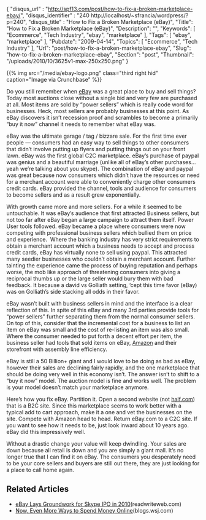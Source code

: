 {
	"disqus_url" : "http://spf13.com/post/how-to-fix-a-broken-marketplace-ebay/",
	"disqus_identifier" : "240 http://localhost/~sfrancia/wordpress/?p=240",
	"disqus_title" : "How to Fix a Broken Marketplace (eBay)",
	"Title": "How to Fix a Broken Marketplace (eBay)",
	"Description": "",
	"Keywords": [
		"Ecommerce",
		"Tech Industry",
		"ebay",
		"marketplace"
	],
	"Tags": [
		"ebay",
		"marketplace"
	],
	"Pubdate": "2009-04-14",
	"Topics": [
		"Ecommerce",
		"Tech Industry"
	],
	"Url": "post/how-to-fix-a-broken-marketplace-ebay",
	"Slug": "how-to-fix-a-broken-marketplace-ebay",
	"Section": "post",
	"Thumbnail": "/uploads/2010/10/3625v1-max-250x250.png"
}

{{% img src="/media/ebay-logo.png" class="third right hid" caption="Image via Crunchbase" %}}

Do you still remember when [eBay](http://ebay.com "eBay") was a great
place to buy and sell things? Today most auctions close without a single bid and
very few are purchased at all. Most items are sold by “power sellers”
which is really code word for businesses. Heck, most sellers are
probably businesses at this point. As eBay discovers it isn’t recession
proof and scrambles to become a primarily “buy it now” channel it needs
to remember what eBay was.

eBay was the ultimate garage / tag / bizzare sale. For the first time
ever people — consumers had an easy way to sell things to other
consumers that didn’t involve putting up flyers and putting things out
on your front lawn. eBay was the first global C2C marketplace. eBay’s
purchase of paypal was genius and a beautiful marriage (unlike all of
eBay’s other purchases… yeah we’re talking about you skype). The
combination of eBay and paypal was great because now consumers which
didn’t have the resources or need for a merchant account were able to
conveniently charge other consumers credit cards. eBay provided the
channel, tools and audience for consumers to become sellers and as a
result grew exponentially.

With growth came more and more sellers. For a while it seemed to be
untouchable. It was eBay’s audience that first attracted Business
sellers, but not too far after eBay began a large campaign to attract
them itself. Power User tools followed. eBay became a place where
consumers were now competing with professional business sellers which
bullied them on price and experience.  Where the banking industry has
very strict requirements to obtain a merchant account which a business
needs to accept and process credit cards, eBay has virtually none to
sell using paypal. This attracted many seedier businesses who couldn’t
obtain a merchant account. Further tainting the experience came the
process of buying reputation and perhaps worse, the mob like approach of
threatening consumers into giving a reciprocal thumbs up or the large
seller would bury them with bad feedback. It because a david vs Golliath
setting, ‘cept this time favor (eBay) was on Golliath’s side stacking
all odds in their favor.

eBay wasn’t built with business sellers in mind and the interface is a
clear reflection of this. In spite of this eBay and many 3rd parties
provide tools for “power sellers” further separating them from the
normal consumer sellers. On top of this, consider that the incremental
cost for a business to list an item on eBay was small and the cost of
re-listing an item was also small. Where the consumer needed to put
forth a decent effort per item, the business seller had tools that sold
items on eBay, [Amazon](http://amazon.com/ "Amazon") and their
storefront with assembly line efficiency.

eBay is still a 50 Billion+ giant and I would love to be doing as bad as
eBay, however their sales are declining fairly rapidly, and the one
marketplace that should be doing very well in this economy isn’t. The
answer isn’t to shift to a “buy it now” model. The auction model is fine
and works well. The problem is your model doesn’t match your marketplace
anymore.

Here’s how you fix eBay. Partition it. Open a second website
(not [half.com](http://www.half.ebay.com "Half.com")) that is a B2C
site. Since this marketplace seems to work better with a typical add to
cart approach, make it a one and vet the businesses on the site. Compete
with Amazon head to head. Return eBay.com to a C2C site. If you want to
see how it needs to be, just look inward about 10 years ago. eBay did
this impressively well.

Without a drastic change your value will keep dwindling. Your sales are
down because all retail is down and you are simply a giant mall. It’s no
longer true that I can find it on eBay. The consumers you desperately
need to be your core sellers and buyers are still out there, they are
just looking for a place to call home again.

## Related Articles

-   [eBay Lays Groundwork for Skype IPO in
    2010](http://www.readwriteweb.com/archives/ebay_lays_groundwork_for_skype_ipo_in_2010.php)(readwriteweb.com)
-   [Now, Even More Ways to Spend Money
    Online](http://blogs.wsj.com/digits/2009/04/09/now-even-more-ways-to-spend-money-online/?mod=rss_WSJBlog)(blogs.wsj.com)

